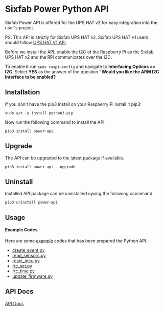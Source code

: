 # Sixfab Power Python API

Sixfab Power API is offered for the UPS HAT v2 for easy integration into the user's project. 

PS. This API is strictly for Sixfab UPS HAT v2. Sixfab UPS HAT v1 users should follow [UPS HAT V1 API](https://github.com/sixfab/sixfab-power-python-api/tree/UPS_HAT_V1).

Before we install the API, enable the I2C of the Raspberry Pi as the Sixfab UPS HAT v2 and the RPi communicates over the I2C. 

To enable it run 
```sudo raspi-config``` 
and navigate to **Interfacing Options >> I2C**. Select **YES** as the answer of the question **"Would you like the ARM I2C interface to be enabled?**


## Installation

If you don't have the pip3 install on your Raspberry Pi install it pip3:

```sudo apt -y install python3-pip```


Now run the following command to install the API. 

```pip3 install power-api```

## Upgrade

The API can be upgraded to the latest package if available. 

```pip3 install power-api --upgrade```

## Uninstall 

Installed API package can be uninstalled uysing the following ccommand.

```pip3 uninstall power-api```

## Usage
#### Example Codes

Here are some [example](./example) codes that has been prepared the Python API. 

* [create_event.py](./example/create_event.py)
* [read_sensors.py](./example/read_sensors.py)
* [reset_mcu.py](./example/reset_mcu.py)
* [rtc_set.py](./example/rtc_set.py)
* [rtc_time.py](./example/rtc_time.py)
* [update_firmware.py](./example/update_firmware.py) 

## API Docs
[API Docs](https://sixfab.github.io/sixfab-power-python-api/)
